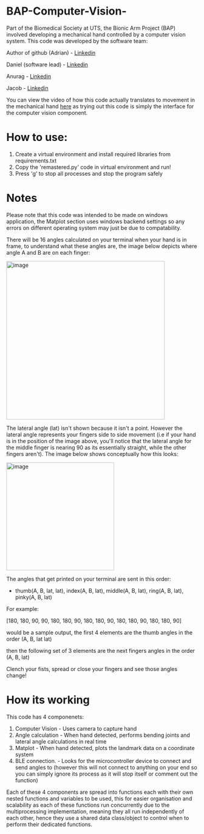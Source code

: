 # BAP-Computer-Vision-
Part of the Biomedical Society at UTS, the Bionic Arm Project (BAP) involved developing a mechanical hand controlled by a computer vision system. This code was developed by the software team: 

Author of github (Adrian) - [Linkedin](https://www.linkedin.com/in/adrian-kumar-a70b0b259) 

Daniel (software lead) - [Linkedin](https://www.linkedin.com/in/daniel-chahine-50a2ab264?lipi=urn%3Ali%3Apage%3Ad_flagship3_profile_view_base_contact_details%3BtRjad9KdTLyZIWjYuTQ8IA%3D%3D)

Anurag - [Linkedin](https://www.linkedin.com/in/anurag-majumder-481029232?lipi=urn%3Ali%3Apage%3Ad_flagship3_profile_view_base_contact_details%3BT4lBAii%2FR%2F2kfUeYqo3G1w%3D%3D)

Jacob - [Linkedin](https://www.linkedin.com/in/jacob-bayne-02835a277?lipi=urn%3Ali%3Apage%3Ad_flagship3_profile_view_base_contact_details%3B3ThAKzUJR7S5ulri5DFnEw%3D%3D)

You can view the video of how this code actually translates to movement in the mechanical hand [here](https://drive.google.com/drive/folders/1-24nlewgdvUrevBZ6LZN-M61UWab__Bv?usp=sharing) as trying out this code is simply the interface for the computer vision component.


# How to use:
1. Create a virtual environment and install required libraries from requirements.txt
2. Copy the 'remastered.py' code in virtual environment and run!
3. Press 'g' to stop all processes and stop the program safely

# Notes
Please note that this code was intended to be made on windows application, the Matplot section uses windows backend settings so any errors on different operating system may just be due to compatability.

There will be 16 angles calculated on your terminal when your hand is in frame, to understand what these angles are, the image below depicts where angle A and B are on each finger:

<img width="417" alt="image" src="https://github.com/user-attachments/assets/103124ef-a7b6-406e-9a20-6a456b5d5e8c">

The lateral angle (lat) isn't shown because it isn't a point. However the lateral angle represents your fingers side to side movement (i.e if your hand is in the position of the image above, you'll notice that the lateral angle for the middle finger is nearing 90 as its essentially straight, while the other fingers aren't). The image below shows conceptually how this looks:

<img width="284" alt="image" src="https://github.com/user-attachments/assets/be99b991-b366-4df7-97d4-00e1a2364627">

The angles that get printed on your terminal are sent in this order:
- thumb(A, B, lat, lat), index(A, B, lat), middle(A, B, lat), ring(A, B, lat), pinky(A, B, lat)


For example:

[180, 180, 90, 90, 180, 180, 90, 180, 180, 90, 180, 180, 90, 180, 180, 90] 

would be a sample output, the first 4 elements are the thumb angles in the order (A, B, lat lat)

then the following set of 3 elements are the next fingers angles in the order (A, B, lat)

Clench your fists, spread or close your fingers and see those angles change!

# How its working
This code has 4 componenets: 
1. Computer Vision - Uses camera to capture hand
2. Angle calculation - When hand detected, performs bending joints and lateral angle calculations in real time
3. Matplot - When hand detected, plots the landmark data on a coordinate system
4. BLE connection. - Looks for the microcontroller device to connect and send angles to (however this will not connect to anything on your end so you can simply ignore its process as it will stop itself or comment out the function)

Each of these 4 components are spread into functions each with their own nested functions and variables to be used, this for easier organisation and scalability as each of these functions run concurrently due to the multiprocessing implementation, meaning they all run independently of each other, hence they use a shared data class/object to control when to perform their dedicated functions.

